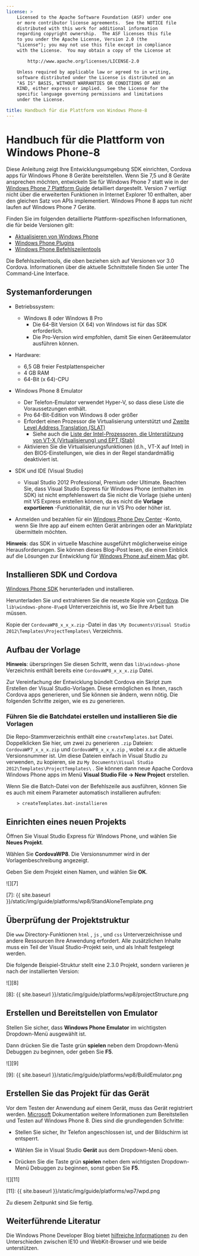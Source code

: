 ```yaml
---
license: >
    Licensed to the Apache Software Foundation (ASF) under one
    or more contributor license agreements.  See the NOTICE file
    distributed with this work for additional information
    regarding copyright ownership.  The ASF licenses this file
    to you under the Apache License, Version 2.0 (the
    "License"); you may not use this file except in compliance
    with the License.  You may obtain a copy of the License at

        http://www.apache.org/licenses/LICENSE-2.0

    Unless required by applicable law or agreed to in writing,
    software distributed under the License is distributed on an
    "AS IS" BASIS, WITHOUT WARRANTIES OR CONDITIONS OF ANY
    KIND, either express or implied.  See the License for the
    specific language governing permissions and limitations
    under the License.

title: Handbuch für die Plattform von Windows Phone-8
---
```


# Handbuch für die Plattform von Windows Phone-8

Diese Anleitung zeigt Ihre Entwicklungsumgebung SDK einrichten, Cordova apps für Windows Phone 8 Geräte bereitstellen. Wenn Sie 7,5 und 8 Geräte ansprechen möchten, entwickeln Sie für Windows Phone 7 statt wie in der [Windows Phone 7 Plattform Guide](../wp7/index.html) detailliert dargestellt. Version 7 verfügt nicht über die erweiterten Funktionen in Internet Explorer 10 enthalten, aber den gleichen Satz von APIs implementiert. Windows Phone 8 apps tun *nicht* laufen auf Windows Phone 7 Geräte.

Finden Sie im folgenden detaillierte Plattform-spezifischen Informationen, die für beide Versionen gilt:

*   [Aktualisieren von Windows Phone](upgrading.html)
*   [Windows Phone Plugins](plugin.html)
*   [Windows Phone Befehlszeilentools](tools.html)

Die Befehlszeilentools, die oben beziehen sich auf Versionen vor 3.0 Cordova. Informationen über die aktuelle Schnittstelle finden Sie unter The Command-Line Interface.

## Systemanforderungen

*   Betriebssystem:
    
    *   Windows 8 oder Windows 8 Pro 
        *   Die 64-Bit Version (X 64) von Windows ist für das SDK erforderlich.
        *   Die Pro-Version wird empfohlen, damit Sie einen Geräteemulator ausführen können.

*   Hardware:
    
    *   6,5 GB freier Festplattenspeicher
    *   4 GB RAM
    *   64-Bit (x 64)-CPU

*   Windows Phone 8 Emulator
    
    *   Der Telefon-Emulator verwendet Hyper-V, so dass diese Liste die Voraussetzungen enthält.
    *   Pro 64-Bit-Edition von Windows 8 oder größer
    *   Erfordert einen Prozessor die Virtualisierung unterstützt und [Zweite Level Address Translation (SLAT)][1] 
        *   Siehe auch die [Liste der Intel-Prozessoren, die Unterstützung von VT-X (Virtualisierung) und EPT (Stab)][2]
    *   Aktivieren Sie die Virtualisierungsfunktionen (d.h., VT-X auf Intel) in den BIOS-Einstellungen, wie dies in der Regel standardmäßig deaktiviert ist.

*   SDK und IDE (Visual Studio)
    
    *   Visual Studio 2012 Professional, Premium oder Ultimate. Beachten Sie, dass Visual Studio Express für Windows Phone (enthalten im SDK) ist nicht empfehlenswert da Sie nicht die Vorlage (siehe unten) mit VS Express erstellen können, da es nicht die **Vorlage exportieren** -Funktionalität, die nur in VS Pro oder höher ist.

*   Anmelden und bezahlen für ein [Windows Phone Dev Center][3] -Konto, wenn Sie Ihre app auf einem echten Gerät anbringen oder an Marktplatz übermitteln möchten.

 [1]: http://en.wikipedia.org/wiki/Second_Level_Address_Translation
 [2]: http://ark.intel.com/Products/VirtualizationTechnology
 [3]: http://dev.windowsphone.com/en-us/publish

**Hinweis**: das SDK in virtuelle Maschine ausgeführt möglicherweise einige Herausforderungen. Sie können dieses Blog-Post lesen, die einen Einblick auf die Lösungen zur Entwicklung für [Windows Phone auf einem Mac][4] gibt.

 [4]: http://aka.ms/BuildaWP8apponaMac

## Installieren SDK und Cordova

[Windows Phone SDK][5] herunterladen und installieren.

 [5]: http://www.microsoft.com/en-us/download/details.aspx?id=35471

Herunterladen Sie und extrahieren Sie die neueste Kopie von [Cordova][6]. Die `lib\windows-phone-8\wp8` Unterverzeichnis ist, wo Sie Ihre Arbeit tun müssen.

 [6]: http://phonegap.com/download

Kopie der `CordovaWP8_x_x_x.zip` -Datei in das `\My Documents\Visual
Studio 2012\Templates\ProjectTemplates\` Verzeichnis.

## Aufbau der Vorlage

**Hinweis**: überspringen Sie diesen Schritt, wenn das `lib\windows-phone` Verzeichnis enthält bereits eine `CordovaWP8_x_x_x.zip` Datei.

Zur Vereinfachung der Entwicklung bündelt Cordova ein Skript zum Erstellen der Visual Studio-Vorlagen. Diese ermöglichen es Ihnen, rasch Cordova apps generieren, und Sie können sie ändern, wenn nötig. Die folgenden Schritte zeigen, wie es zu generieren.

### Führen Sie die Batchdatei erstellen und installieren Sie die Vorlagen

Die Repo-Stammverzeichnis enthält eine `createTemplates.bat` Datei. Doppelklicken Sie hier, um zwei zu generieren `.zip` Dateien: `CordovaWP7_x_x_x.zip` und `CordovaWP8_x_x_x.zip` , wobei *x.x.x* die aktuelle Versionsnummer ist. Um diese Dateien einfach in Visual Studio zu verwenden, zu kopieren, sie zu `My
Documents\Visual Studio 2012\Templates\ProjectTemplates\` . Sie können dann neue Apache Cordova Windows Phone apps im Menü **Visual Studio File → New Project** erstellen.

Wenn Sie die Batch-Datei von der Befehlszeile aus ausführen, können Sie es auch mit einem Parameter automatisch installieren aufrufen:

        > createTemplates.bat-installieren
    

## Einrichten eines neuen Projekts

Öffnen Sie Visual Studio Express für Windows Phone, und wählen Sie **Neues Projekt**.

Wählen Sie **CordovaWP8**. Die Versionsnummer wird in der Vorlagenbeschreibung angezeigt.

Geben Sie dem Projekt einen Namen, und wählen Sie **OK**.

![][7]

 [7]: {{ site.baseurl }}/static/img/guide/platforms/wp8/StandAloneTemplate.png

## Überprüfung der Projektstruktur

Die `www` Directory-Funktionen `html` , `js` , und `css` Unterverzeichnisse und andere Ressourcen Ihre Anwendung erfordert. Alle zusätzlichen Inhalte muss ein Teil der Visual Studio-Projekt sein, und als Inhalt festgelegt werden.

Die folgende Beispiel-Struktur stellt eine 2.3.0 Projekt, sondern variieren je nach der installierten Version:

![][8]

 [8]: {{ site.baseurl }}/static/img/guide/platforms/wp8/projectStructure.png

## Erstellen und Bereitstellen von Emulator

Stellen Sie sicher, dass **Windows Phone Emulator** im wichtigsten Dropdown-Menü ausgewählt ist.

Dann drücken Sie die Taste grün **spielen** neben dem Dropdown-Menü Debuggen zu beginnen, oder geben Sie **F5**.

![][9]

 [9]: {{ site.baseurl }}/static/img/guide/platforms/wp8/BuildEmulator.png

## Erstellen Sie das Projekt für das Gerät

Vor dem Testen der Anwendung auf einem Gerät, muss das Gerät registriert werden. [Microsoft][10] Dokumentation weitere Informationen zum Bereitstellen und Testen auf Windows Phone 8. Dies sind die grundlegenden Schritte:

 [10]: http://msdn.microsoft.com/en-us/library/windowsphone/develop/ff402565(v=vs.105).aspx

*   Stellen Sie sicher, Ihr Telefon angeschlossen ist, und der Bildschirm ist entsperrt.

*   Wählen Sie in Visual Studio **Gerät** aus dem Dropdown-Menü oben.

*   Drücken Sie die Taste grün **spielen** neben dem wichtigsten Dropdown-Menü Debuggen zu beginnen, sonst geben Sie **F5**.

![][11]

 [11]: {{ site.baseurl }}/static/img/guide/platforms/wp7/wpd.png

Zu diesem Zeitpunkt sind Sie fertig.

## Weiterführende Literatur

Die Windows Phone Developer Blog bietet [hilfreiche Informationen][12] zu den Unterschieden zwischen IE10 und WebKit-Browser und wie beide unterstützen.

 [12]: http://blogs.windows.com/windows_phone/b/wpdev/archive/2012/11/15/adapting-your-webkit-optimized-site-for-internet-explorer-10.aspx

